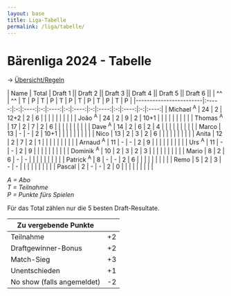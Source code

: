 ```yaml
---
layout: base
title: Liga-Tabelle
permalink: /liga/tabelle/
---
```


# Bärenliga 2024 - Tabelle

→ [Übersicht/Regeln](/liga/uebersicht)

| Name                   | Total | Draft 1 || Draft 2 || Draft 3 || Draft 4 || Draft 5 || Draft 6 ||
| ^^                     | ^^    | T | P    | T | P    | T | P    | T | P    | T | P    | T | P    |
|------------------------|:-----:|:-:|:----:|:-:|:----:|:-:|:----:|:-:|:----:|:-:|:----:|:-:|:----:|
| Michael <sup>A</sup>   |  24   | 2 | 12+2 | 2 | 6    |   |      |   |      |   |      |   |      |
| João <sup>A</sup>      |  24   | 2 | 9    | 2 | 10+1 |   |      |   |      |   |      |   |      |
| Thomas <sup>A</sup>    |  17   | 2 | 7    | 2 | 6    |   |      |   |      |   |      |   |      |
| Dave <sup>A</sup>      |  14   | 2 | 6    | 2 | 4    |   |      |   |      |   |      |   |      |
| Marco                  |  13   | - | -    | 2 | 10+1 |   |      |   |      |   |      |   |      |
| Nico                   |  13   | 2 | 3    | 2 | 6    |   |      |   |      |   |      |   |      |
| Anita                  |  12   | 2 | 7    | 2 | 1    |   |      |   |      |   |      |   |      |
| Arnaud <sup>A</sup>    |  11   | - | -    | 2 | 9    |   |      |   |      |   |      |   |      |
| Urs <sup>A</sup>       |  11   | - | -    | 2 | 9    |   |      |   |      |   |      |   |      |
| Dominik <sup>A</sup>   |  10   | 2 | 3    | 2 | 3    |   |      |   |      |   |      |   |      |
| Mario                  |  8    | 2 | 6    | - | -    |   |      |   |      |   |      |   |      |
| Patrick <sup>A</sup>   |  8    | - | -    | 2 | 6    |   |      |   |      |   |      |   |      |
| Remo                   |  5    | 2 | 3    | - | -    |   |      |   |      |   |      |   |      |
| Pascal                 |  2    | - | -    | 2 | 0    |   |      |   |      |   |      |   |      |

_A = Abo_\
_T = Teilnahme_\
_P = Punkte fürs Spielen_

Für das Total zählen nur die 5 besten Draft-Resultate.

| Zu vergebende Punkte       ||
|----------------------------|----|
| Teilnahme                  | +2 |
| Draftgewinner-Bonus        | +2 |
| Match-Sieg                 | +3 |
| Unentschieden              | +1 |
| No show (falls angemeldet) | -2 |